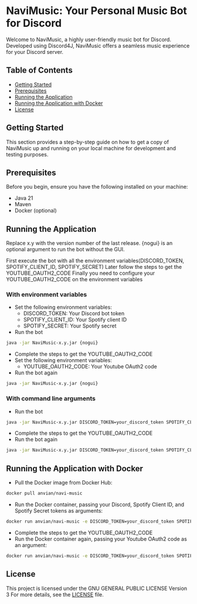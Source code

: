 # NaviMusic: Your Personal Music Bot for Discord

Welcome to NaviMusic, a highly user-friendly music bot for Discord. Developed using Discord4J, NaviMusic offers a
seamless music experience for your Discord server.

## Table of Contents

- [Getting Started](#getting-started)
- [Prerequisites](#prerequisites)
- [Running the Application](#running-the-application)
- [Running the Application with Docker](#running-the-application-with-docker)
- [License](#license)

## Getting Started

This section provides a step-by-step guide on how to get a copy of NaviMusic up and running on your local machine for
development and testing purposes.

## Prerequisites

Before you begin, ensure you have the following installed on your machine:

- Java 21
- Maven
- Docker (optional)

## Running the Application

Replace x.y with the version number of the last release.
{nogui} is an optional argument to run the bot without the GUI.

First execute the bot with all the environment variables(DISCORD_TOKEN, SPOTIFY_CLIENT_ID, SPOTIFY_SECRET)
Later follow the steps to get the YOUTUBE_OAUTH2_CODE
Finally you need to configure your YOUTUBE_OAUTH2_CODE on the environment variables

### With environment variables

- Set the following environment variables:
    - DISCORD_TOKEN: Your Discord bot token
    - SPOTIFY_CLIENT_ID: Your Spotify client ID
    - SPOTIFY_SECRET: Your Spotify secret
- Run the bot

```bash
java -jar NaviMusic-x.y.jar {nogui}
```

- Complete the steps to get the YOUTUBE_OAUTH2_CODE
- Set the following environment variables:
    - YOUTUBE_OAUTH2_CODE: Your Youtube OAuth2 code
- Run the bot again

```bash
java -jar NaviMusic-x.y.jar {nogui}
```

### With command line arguments

- Run the bot

```bash
java -jar NaviMusic-x.y.jar DISCORD_TOKEN=your_discord_token SPOTIFY_CLIENT_ID=your_spotify_client_id SPOTIFY_SECRET=your_spotify_secret {nogui}
```

- Complete the steps to get the YOUTUBE_OAUTH2_CODE
- Run the bot again

```bash
java -jar NaviMusic-x.y.jar DISCORD_TOKEN=your_discord_token SPOTIFY_CLIENT_ID=your_spotify_client_id SPOTIFY_SECRET=your_spotify_secret YOUTUBE_OAUTH2_CODE=your_youtube_oauth2_code {nogui}
```

## Running the Application with Docker

- Pull the Docker image from Docker Hub:

```bash
docker pull anvian/navi-music
```

- Run the Docker container, passing your Discord, Spotify Client ID, and Spotify Secret tokens as arguments:

```bash
docker run anvian/navi-music -e DISCORD_TOKEN=your_discord_token SPOTIFY_CLIENT_ID=your_spotify_client_id SPOTIFY_SECRET=your_spotify_secret
```

- Complete the steps to get the YOUTUBE_OAUTH2_CODE
- Run the Docker container again, passing your Youtube OAuth2 code as an argument:

```bash
docker run anvian/navi-music -e DISCORD_TOKEN=your_discord_token SPOTIFY_CLIENT_ID=your_spotify_client_id SPOTIFY_SECRET=your_spotify_secret YOUTUBE_OAUTH2_CODE=your_youtube_oauth2_code
```

## License

This project is licensed under the GNU GENERAL PUBLIC LICENSE Version 3
For more details, see the [LICENSE](LICENSE) file.
